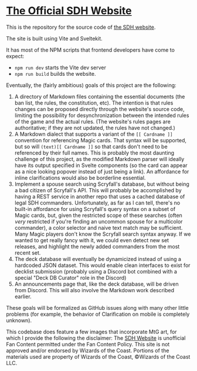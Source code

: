 # [The Official SDH Website](https://sdh-mtg.net)
This is the repository for the source code of [the SDH website](https://sdh-mtg.net).

The site is built using Vite and Sveltekit.

It has most of the NPM scripts that frontend developers have come to expect:
- `npm run dev` starts the Vite dev server
- `npm run build` builds the website.

Eventually, the (fairly ambitious) goals of this project are the following:
1. A directory of Markdown files containing the essential documents (the ban list, the rules, the constitution, etc). The intention is that rules changes can be proposed directly through the website's source code, limiting the possibility for desynchronization between the intended rules of the game and the actual rules. (The website's rules pages are authoritative; if they are not updated, the rules have not changed.)
2. A Markdown dialect that supports a variant of the `[[ Cardname ]]` convention for referencing Magic cards. That syntax will be supported, but so will `(text)[[ Cardname ]]` so that cards don't need to be referenced by their full names. This is probably the most daunting challenge of this project, as the modified Markdown parser will ideally have its output specified in Svelte components (so the card can appear as a nice looking popover instead of just being a link). An affordance for inline clarifications would also be borderline essential.
3. Implement a spouse search using Scryfall's database, but without being a bad citizen of Scryfall's API. This will probably be accomplished by having a REST service in another repo that uses a cached database of legal SDH commanders. Unfortunately, as far as I can tell, there's no built-in affordance for using Scryfall's query syntax on a subset of Magic cards, but, given the restricted scope of these searches (often *very* restricted if you're finding an uncommon spouse for a multicolor commander), a color selector and naive text match may be sufficient. Many Magic players don't know the Scryfall search syntax anyway. If we wanted to get really fancy with it, we could even detect new set releases, and highlight the newly added commanders from the most recent set.
4. The deck database will eventually be dynamicized instead of using a hardcoded JSON dataset. This would enable clean interfaces to exist for decklist submission (probably using a Discord bot combined with a special "Deck DB Curator" role in the Discord)
5. An announcements page that, like the deck database, will be driven from Discord. This will also involve the Markdown work described earlier.

These goals will be formalized as GitHub issues along with many other little problems (for example, the behavior of Clarification on mobile is completely unknown).


This codebase does feature a few images that incorporate MtG art, for which I provide the following the disclaimer:
The [SDH Website](https://sdh-mtg.net) is unofficial Fan Content permitted under the Fan Content Policy. This site is not approved and/or endorsed by Wizards of the Coast.
Portions of the materials used are property of Wizards of the Coast, ©Wizards of the Coast LLC.
